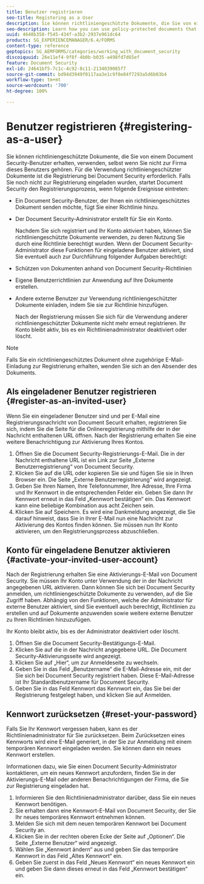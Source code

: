 ```yaml
---
title: Benutzer registrieren
seo-title: Registering as a User
description: Sie können richtliniengeschützte Dokumente, die Sie von einem Document Security-Benutzer erhalten, verwenden, selbst wenn Sie nicht zur Firma dieses Benutzers gehören.
seo-description: Learn how you can use policy-protected documents that you receive from an document security user, even if you are external to the user’s organization.
uuid: 4648b358-f545-434f-a3b2-2937e961dc64
products: SG_EXPERIENCEMANAGER/6.4/FORMS
content-type: reference
geptopics: SG_AEMFORMS/categories/working_with_document_security
discoiquuid: 26e11ef4-9f8f-4b0b-b035-a498fd7d65ef
feature: Document Security
exl-id: 24641bf5-7c1c-4c92-8c11-2134039085f7
source-git-commit: bd94d3949f0117aa3e1c9f0e84f7293a5d6b03b4
workflow-type: tm+mt
source-wordcount: '700'
ht-degree: 100%

---
```


# Benutzer registrieren {#registering-as-a-user}

Sie können richtliniengeschützte Dokumente, die Sie von einem Document Security-Benutzer erhalten, verwenden, selbst wenn Sie nicht zur Firma dieses Benutzers gehören. Für die Verwendung richtliniengeschützter Dokumente ist die Registrierung bei Document Security erforderlich. Falls Sie noch nicht zur Registrierung eingeladen wurden, startet Document Security den Registrierungsprozess, wenn folgende Ereignisse eintreten:

* Ein Document Security-Benutzer, der Ihnen ein richtliniengeschütztes Dokument senden möchte, fügt Sie einer Richtlinie hinzu.
* Der Document Security-Administrator erstellt für Sie ein Konto.

   Nachdem Sie sich registriert und Ihr Konto aktiviert haben, können Sie richtliniengeschützte Dokumente verwenden, zu deren Nutzung Sie durch eine Richtlinie berechtigt wurden. Wenn der Document Security-Administrator diese Funktionen für eingeladene Benutzer aktiviert, sind Sie eventuell auch zur Durchführung folgender Aufgaben berechtigt:

* Schützen von Dokumenten anhand von Document Security-Richtlinien
* Eigene Benutzerrichtlinien zur Anwendung auf Ihre Dokumente erstellen.
* Andere externe Benutzer zur Verwendung richtliniengeschützter Dokumente einladen, indem Sie sie zur Richtlinie hinzufügen.

   Nach der Registrierung müssen Sie sich für die Verwendung anderer richtliniengeschützter Dokumente nicht mehr erneut registrieren. Ihr Konto bleibt aktiv, bis es ein Richtlinienadministrator deaktiviert oder löscht.

>[!NOTE]
>
>Falls Sie ein richtliniengeschütztes Dokument ohne zugehörige E-Mail-Einladung zur Registrierung erhalten, wenden Sie sich an den Absender des Dokuments.

## Als eingeladener Benutzer registrieren {#register-as-an-invited-user}

Wenn Sie ein eingeladener Benutzer sind und per E-Mail eine Registrierungsnachricht von Document Securit erhalten, registrieren Sie sich, indem Sie die Seite für die Onlineregistrierung mithilfe der in der Nachricht enthaltenen URL öffnen. Nach der Registrierung erhalten Sie eine weitere Benachrichtigung zur Aktivierung Ihres Kontos.

1. Öffnen Sie die Document Security-Registrierungs-E-Mail. Die in der Nachricht enthaltene URL ist ein Link zur Seite „Externe Benutzerregistrierung“ von Document Security.
1. Klicken Sie auf die URL oder kopieren Sie sie und fügen Sie sie in Ihren Browser ein. Die Seite „Externe Benutzerregistrierung“ wird angezeigt.
1. Geben Sie Ihren Namen, Ihre Telefonnummer, Ihre Adresse, Ihre Firma und Ihr Kennwort in die entsprechenden Felder ein. Geben Sie dann Ihr Kennwort erneut in das Feld „Kennwort bestätigen“ ein. Das Kennwort kann eine beliebige Kombination aus acht Zeichen sein.
1. Klicken Sie auf Speichern. Es wird eine Dankmeldung angezeigt, die Sie darauf hinweist, dass Sie in Ihrer E-Mail nun eine Nachricht zur Aktivierung des Kontos finden können. Sie müssen nun Ihr Konto aktivieren, um den Registrierungsprozess abzuschließen.

## Konto für eingeladene Benutzer aktivieren {#activate-your-invited-user-account}

Nach der Registrierung erhalten Sie eine Aktivierungs-E-Mail von Document Security. Sie müssen Ihr Konto unter Verwendung der in der Nachricht angegebenen URL aktivieren. Dann können Sie sich bei Document Security anmelden, um richtliniengeschützte Dokumente zu verwenden, auf die Sie Zugriff haben. Abhängig von den Funktionen, welche der Administrator für externe Benutzer aktiviert, sind Sie eventuell auch berechtigt, Richtlinien zu erstellen und auf Dokumente anzuwenden sowie weitere externe Benutzer zu Ihren Richtlinien hinzuzufügen.

Ihr Konto bleibt aktiv, bis es der Administrator deaktiviert oder löscht.

1. Öffnen Sie die Document Security-Bestätigungs-E-Mail.
1. Klicken Sie auf die in der Nachricht angegebene URL. Die Document Security-Aktivierungsseite wird angezeigt.
1. Klicken Sie auf „Hier“, um zur Anmeldeseite zu wechseln.
1. Geben Sie in das Feld „Benutzername“ die E-Mail-Adresse ein, mit der Sie sich bei Document Security registriert haben. Diese E-Mail-Adresse ist Ihr Standardbenutzername für Document Security.
1. Geben Sie in das Feld Kennwort das Kennwort ein, das Sie bei der Registrierung festgelegt haben, und klicken Sie auf Anmelden.

## Kennwort zurücksetzen {#reset-your-password}

Falls Sie Ihr Kennwort vergessen haben, kann es der Richtlinienadministrator für Sie zurücksetzen. Beim Zurücksetzen eines Kennworts wird eine E-Mail generiert, in der Sie zur Anmeldung mit einem temporären Kennwort eingeladen werden. Sie können dann ein neues Kennwort erstellen.

Informationen dazu, wie Sie einen Document Security-Administrator kontaktieren, um ein neues Kennwort anzufordern, finden Sie in der Aktivierungs-E-Mail oder anderen Benachrichtigungen der Firma, die Sie zur Registrierung eingeladen hat.

1. Informieren Sie den Richtlinienadministrator darüber, dass Sie ein neues Kennwort benötigen.
1. Sie erhalten dann eine Kennwort-E-Mail von Document Security, der Sie Ihr neues temporäres Kennwort entnehmen können.
1. Melden Sie sich mit dem neuen temporären Kennwort bei Document Security an.
1. Klicken Sie in der rechten oberen Ecke der Seite auf „Optionen“. Die Seite „Externe Benutzer“ wird angezeigt.
1. Wählen Sie „Kennwort ändern“ aus und geben Sie das temporäre Kennwort in das Feld „Altes Kennwort“ ein.
1. Geben Sie zuerst in das Feld „Neues Kennwort“ ein neues Kennwort ein und geben Sie dann dieses erneut in das Feld „Kennwort bestätigen“ ein.
